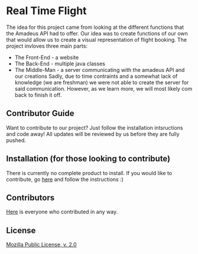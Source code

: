 # Real Time Flight

The idea for this project came from looking at the different functions that the Amadeus API had to offer. Our idea was to create functions of our own that would allow us to create a visual representation of flight booking. The project invloves three main parts:
  - The Front-End - a website
  - The Back-End - multiple java classes 
  - The Middle-Man - a server communicating with the amadeus API and our creations
  Sadly, due to time contraints and a somewhat lack of knowledge (we are freshman) we were not able to create the server for said communication. However, as we learn more, we will most likely com back to finish it off.

## Contributor Guide
Want to contribute to our project? Just follow the installation intsructions and code away! All updates will be reviewed by us before they are fully pushed.

## Installation (for those looking to contribute)
There is currently no complete product to install. If you would like to contribute, go [here](https://github.com/JacksonOriez/HackIllinoisProject/blob/master/CONTRIBUTING.md) and follow the instructions :)

## Contributors
[Here](https://github.com/JacksonOriez/HackIllinoisProject/blob/master/CONTRIBUTORS.md) is everyone who contributed in any way.

## License 
[Mozilla Public License, v. 2.0](https://github.com/JacksonOriez/HackIllinoisProject/blob/master/LICENSE.md)
